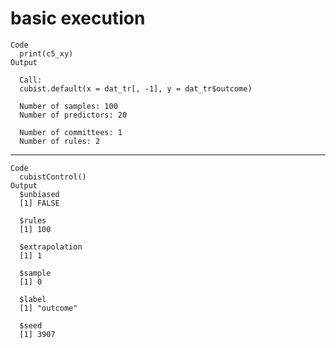 # basic execution

    Code
      print(c5_xy)
    Output
      
      Call:
      cubist.default(x = dat_tr[, -1], y = dat_tr$outcome)
      
      Number of samples: 100 
      Number of predictors: 20 
      
      Number of committees: 1 
      Number of rules: 2 
      

---

    Code
      cubistControl()
    Output
      $unbiased
      [1] FALSE
      
      $rules
      [1] 100
      
      $extrapolation
      [1] 1
      
      $sample
      [1] 0
      
      $label
      [1] "outcome"
      
      $seed
      [1] 3907
      

